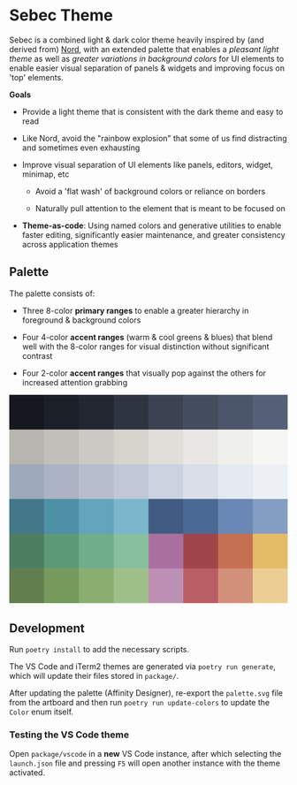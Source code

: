 # Sebec Theme

Sebec is a combined light & dark color theme heavily inspired by (and derived from) [Nord](https://www.nordtheme.com/),
with an extended palette that enables a *pleasant light theme* as well as *greater variations in background colors*
for UI elements to enable easier visual separation of panels & widgets and improving focus on 'top' elements.

**Goals**

- Provide a light theme that is consistent with the dark theme and easy to read

- Like Nord, avoid the "rainbow explosion" that some of us find distracting and sometimes even exhausting

- Improve visual separation of UI elements like panels, editors, widget, minimap, etc

    - Avoid a 'flat wash' of background colors or reliance on borders

    - Naturally pull attention to the element that is meant to be focused on

- **Theme-as-code**: Using named colors and generative utilities to enable faster editing,
significantly easier maintenance, and greater consistency across application themes

## Palette

The palette consists of:

- Three 8-color **primary ranges** to enable a greater hierarchy in foreground & background colors

- Four 4-color **accent ranges** (warm & cool greens & blues) that blend well with the 8-color ranges
for visual distinction without significant contrast

- Four 2-color **accent ranges** that visually pop against the others for increased attention grabbing

![Design Preview](./design/palette.svg)

## Development

Run `poetry install` to add the necessary scripts.

The VS Code and iTerm2 themes are generated via `poetry run generate`,
which will update their files stored in `package/`.

After updating the palette (Affinity Designer), re-export the `palette.svg` file
from the artboard and then run `poetry run update-colors` to update the `Color` enum itself.

### Testing the VS Code theme

Open `package/vscode` in a **new** VS Code instance, after which selecting the `launch.json`
file and pressing `F5` will open another instance with the theme activated.
